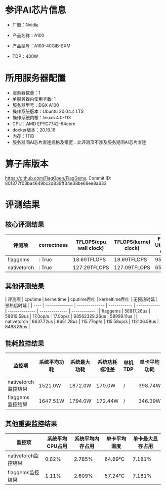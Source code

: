 # 参评AI芯片信息

* 厂商：Nvidia


* 产品名称：A100
* 产品型号：A100-40GiB-SXM
* TDP：400W

# 所用服务器配置

* 服务器数量：1
* 单服务器内使用卡数: 1
* 服务器型号：DGX A100
* 操作系统版本：Ubuntu 20.04.4 LTS
* 操作系统内核：linux5.4.0-113
* CPU：AMD EPYC7742-64core
* docker版本：20.10.16
* 内存：1TiB
* 服务器间AI芯片直连规格及带宽：此评测项不涉及服务期间AI芯片直连

# 算子库版本

https://github.com/FlagOpen/FlagGems. Commit ID: 801377f03ba4649bc2d839ff34e38be66ee8a633

# 评测结果

## 核心评测结果

| 评测项  | correctness | TFLOPS(cpu wall clock) | TFLOPS(kernel clock) | FU(FLOPS Utilization)-cputime | FU-kerneltime |
| ---- | -------------- | -------------- | ------------ | ------ | ----- |
| flaggems | : True    | 18.69TFLOPS       | 18.69TFLOPS        | 95.87% | 95.86% |
| nativetorch | : True    | 127.29TFLOPS      | 127.09TFLOPS      | 652.78%      | 651.72%    |

## 其他评测结果

| 评测项  | cputime | kerneltime | cputime吞吐 | kerneltime吞吐 | 无预热时延 | 预热后时延 |
| ---- | -------------- | -------------- | ------------ | ------------ | -------------- | -------------- | ------------ |
| flaggems | 58817.26us       | 58819.58us        | 17.0op/s | 17.0op/s | 98562329.26us | 58999.11us |
| nativetorch | 8637.72us       | 8651.78us        | 115.77op/s | 115.58op/s | 112106.58us | 8488.85us |

## 能耗监控结果

| 监控项  | 系统平均功耗  | 系统最大功耗  | 系统功耗标准差 | 单机TDP | 单卡平均功耗 | 单卡最大功耗 | 单卡功耗标准差 | 单卡TDP |
| ---- | ------- | ------- | ------- | ----- | ------------ | ------------ | ------------- | ----- |
| nativetorch监控结果 | 1521.0W | 1872.0W | 170.0W   | /     | 398.74W       | 416.0W      | 4.85W        | 400W  |
| flaggems监控结果 | 1647.51W | 1794.0W | 172.44W   | /     | 346.39W       | 349.0W      | 3.75W        | 400W  |

## 其他重要监控结果

| 监控项  | 系统平均CPU占用 | 系统平均内存占用 | 单卡平均温度 | 单卡最大显存占用 |
| ---- | --------- | -------- | ------------ | -------------- |
| nativetorch监控结果 | 0.82%    | 2.785%   | 64.89°C       | 7.181%        |
| flaggems监控结果 | 1.11%    | 2.609%   | 57.24°C       | 7.181%        |